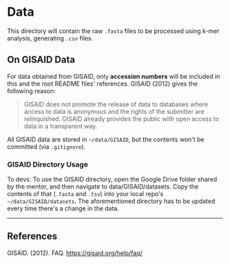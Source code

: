 # Data
This directory will contain the raw `.fasta` files to be processed using k-mer analysis, generating `.csv` files.

## On GISAID Data
For data obtained from GISAID, only **accession numbers** will be included in this and the root README files' references. GISAID (2012) gives the following reason:

> GISAID does not promote the release of data to databases where access to data is anonymous and the rights of the submitter are relinquished.  GISAID already provides the public with open access to data in a transparent way.

All GISAID data are stored in `~/data/GISAID`, but the contents won't be committed (via `.gitignore`).

### GISAID Directory Usage
To devs: To use the GISAID directory, open the Google Drive folder shared by the mentor, and then navigate to data/GISAID/datasets. Copy the contents of that (`.fasta` and `.tsv`) into your local repo's `~/data/GISAID/datasets`. The aforementioned directory has to be updated every time there's a change in the data.

---
## References
GISAID. (2012). FAQ. https://gisaid.org/help/faq/
